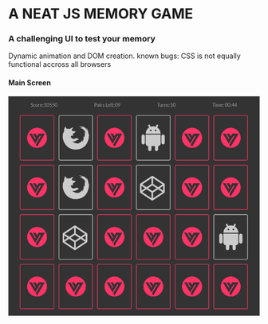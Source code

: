 # A NEAT JS MEMORY GAME
### A challenging UI to test your memory
Dynamic animation and DOM creation.
known bugs: CSS is not equally functional  accross all browsers 
#### Main Screen
![Screenshot](screenshot.png) 
